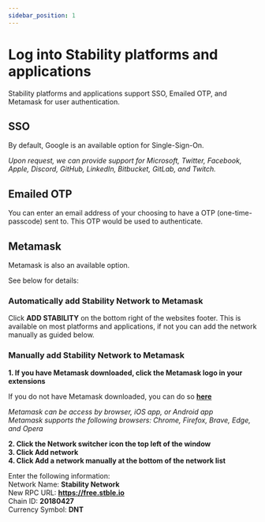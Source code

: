 ```yaml
---
sidebar_position: 1
---
```


# Log into Stability platforms and applications

Stability platforms and applications support SSO, Emailed OTP, and Metamask for user authentication.

## SSO
By default, Google is an available option for Single-Sign-On.

_Upon request, we can provide support for Microsoft, Twitter, Facebook, Apple, Discord, GitHub, LinkedIn, Bitbucket, GitLab, and Twitch._

## Emailed OTP
You can enter an email address of your choosing to have a OTP (one-time-passcode) sent to. This OTP would be used to authenticate.

## Metamask
Metamask is also an available option.   
  
See below for details:

### Automatically add Stability Network to Metamask  
Click **ADD STABILITY** on the bottom right of the websites footer. This is available on most platforms and applications, if not you can add the network manually as guided below.  
  
### Manually add Stability Network to Metamask  
**1. If you have Metamask downloaded, click the Metamask logo in your extensions**  
  
If you do not have Metamask downloaded, you can do so **[here](https://metamask.io/download/)**

  _Metamask can be access by browser, iOS app, or Android app_  
  _Metamask supports the following browsers: Chrome, Firefox, Brave, Edge, and Opera_  
  
**2. Click the Network switcher icon the top left of the window**  
**3. Click Add network**   
**4. Click Add a network manually at the bottom of the network list**    
  
Enter the following information:  
Network Name: **Stability Network**  
New RPC URL: **https://free.stble.io**  
Chain ID: **20180427**  
Currency Symbol: **DNT**  